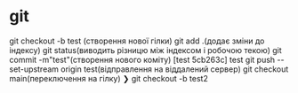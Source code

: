 # git
git checkout -b test (створення нової гілки)
git add .(додає зміни до індексу)
git status(виводить різницю між індексом і робочою текою)
git commit -m"test"(створення нового коміту)
[test 5cb263c] test
git push --set-upstream origin test(відправлення на віддалений сервер)
git checkout main(переключення на гілку)
❯ git checkout -b test2
